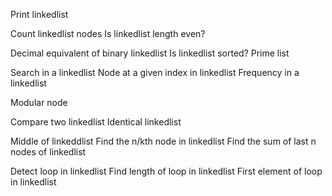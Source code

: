 Print linkedlist

Count linkedlist nodes
Is linkedlist length even?

Decimal equivalent of binary linkedlist
Is linkedlist sorted?
Prime list

Search in a linkedlist
Node at a given index in linkedlist
Frequency in a linkedlist

Modular node

Compare two linkedlist
Identical linkedlist

Middle of linkeddlist
Find the n/kth node in linkedlist
Find the sum of last n nodes of linkedlist

Detect loop in linkedlist
Find length of loop in linkedlist
First element of loop in linkedlist
